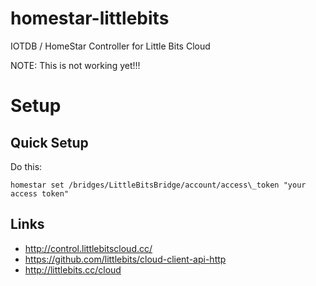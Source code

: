 # homestar-littlebits
IOTDB / HomeStar Controller for Little Bits Cloud

NOTE: This is not working yet!!!


# Setup

## Quick Setup

Do this:

    homestar set /bridges/LittleBitsBridge/account/access\_token "your access token"


## Links

* http://control.littlebitscloud.cc/
* https://github.com/littlebits/cloud-client-api-http
* http://littlebits.cc/cloud

